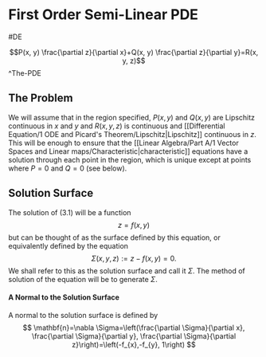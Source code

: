 # First Order Semi-Linear PDE
#DE 

$$P(x, y) \frac{\partial z}{\partial x}+Q(x, y) \frac{\partial z}{\partial y}=R(x, y, z)$$
^The-PDE

## The Problem
We will assume that in the region specified, $P(x, y)$ and $Q(x, y)$ are Lipschitz continuous in $x$ and $y$ and $R(x, y, z)$ is continuous and [[Differential Equation/1 ODE and Picard's Theorem/Lipschitz|Lipschitz]] continuous in $z$. This will be enough to ensure that the [[Linear Algebra/Part A/1 Vector Spaces and Linear maps/Characteristic|characteristic]] equations have a solution through each point in the region, which is unique except at points where $P=0$ and $Q=0$ (see below).
## Solution Surface
The solution of (3.1) will be a function
$$
z=f(x, y)
$$
but can be thought of as the surface defined by this equation, or equivalently defined by the equation
$$
\Sigma(x, y, z):=z-f(x, y)=0 .
$$
We shall refer to this as the solution surface and call it $\Sigma$. The method of solution of the equation will be to generate $\Sigma$.
#### A Normal to the Solution Surface
A normal to the solution surface is defined by
$$
\mathbf{n}=\nabla \Sigma=\left(\frac{\partial \Sigma}{\partial x}, \frac{\partial \Sigma}{\partial y}, \frac{\partial \Sigma}{\partial z}\right)=\left(-f_{x},-f_{y}, 1\right)
$$